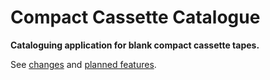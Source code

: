 # Compact Cassette Catalogue

**Cataloguing application for blank compact cassette tapes.**

See [changes](CHANGELOG.md) and [planned features](TODO.md).
